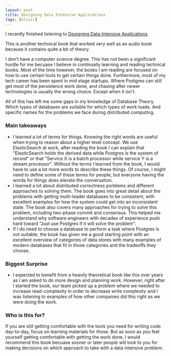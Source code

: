 ```yaml
---
layout: post
title: Designing Data Intensive Applications
tags: [elixir]
---
```


I recently finished listening to [Designing Data Intensive Applications](https://www.audible.com/pd/Designing-Data-Intensive-Applications-Audiobook/B08VLGDK32)

This is another technical book that worked very well as an audio book because it contains quite a bit of theory.

I don't have a computer science degree. This has not been a significant hurdle for me becuase I believe in continually learning and reading technical books. Most of the time however, the books I am reading are focused on how to use certain tools to get certain things done. Furthermore, most of my tech career has been spent in mid stage startups. Where Postgres can still get most of the persistence work done, and chasing after newer technologies is usually the wrong choice. Except when it isn't.

All of this has left me some gaps in my knowledge of Database Theory. Which types of databases are suitable for which types of work loads. And specific names for the problems we face during distributed computing.

### Main takeaways

- I learned a lot of terms for things. Knowing the right words are useful when trying to reason about a higher level concept. We use ElasticSearch at work, after reading the book I can explain that "ElasticSearch holds the derived data while Postgres is the system of record" or that "Service X is a batch processor while service Y is a stream processor". Without the terms I learned from the book, I would have to use a lot more words to describe these things. Of course, I might need to define some of these terms for people, but everyone having the words for things does elevate the conversation.
- I learned a lot about distributed correctness porblems and different approaches to solving them. The book goes into great detail about the problems with getting multi-leader databases to be consistent, with excellent examples for how the system could get into an inconsistent state. The book also covers many approaches for trying to solve this problem, including two-phase commit and consensus. This helped me understand why software engineers with decades of experience push hard toward "Just use Postgres if it will solve the problem".
- If I do need to choose a database to perform a task where Postgres is not suitable, the book has given me a good starting point with an excellent overview of categories of data stores with many examples of modern databases that fit in those categories and the tradeoffs they choose.

### Biggest Surprise

- I expected to benefit from a heavily theoretical book like this over years as I am asked to do more design and planning work. However, right after I started the book, our team picked up a problem where we needed to increase read-complexity in order to decrease write complexity and I was listening to examples of how other companies did this right as we were doing the work.

### Who is this for?

If you are still getting comfortable with the tools you need for writing code day-to-day, focus on learning materials for those. But as soon as you feel yourself getting comfortable with getting the work done, I would recommend this book becuase sooner or later people will look to you for making decisions on which approach to take with a data intensive problem.

